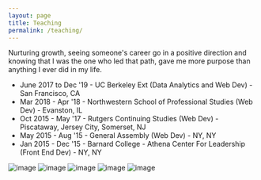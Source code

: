 ```yaml
---
layout: page
title: Teaching
permalink: /teaching/
---
```


Nurturing growth, seeing someone's career go in a positive direction and knowing that I was the one who led that path, gave me more purpose than anything I ever did in my life. 

- June 2017 to Dec '19 - UC Berkeley Ext (Data Analytics and Web Dev) - San Francisco, CA
- Mar 2018 - Apr '18 - Northwestern School of Professional Studies (Web Dev) - Evanston, IL
- Oct 2015 - May '17 - Rutgers Continuing Studies (Web Dev) - Piscataway, Jersey City, Somerset, NJ
- May 2015 - Aug '15 - General Assembly (Web Dev) - NY, NY
- Jan 2015 - Dec '15 - Barnard College - Athena Center For Leadership (Front End Dev) - NY, NY

![image](https://github.com/katpavan/katpavan.github.io/assets/45500874/c4ce1ec7-54b4-40d4-8259-e82f82199b13)
![image](https://github.com/katpavan/katpavan.github.io/assets/45500874/21b59956-efb3-412d-a2ff-5164c0e2ee7a)
![image](https://github.com/katpavan/katpavan.github.io/assets/45500874/0f56912a-85a4-4529-bf0e-31ed6ba2de11)
![image](https://github.com/katpavan/katpavan.github.io/assets/45500874/618a6b88-2785-46a9-94ba-91a7c21d44e9)
![image](https://github.com/katpavan/katpavan.github.io/assets/45500874/c51f98e4-7c14-4bb1-adfa-005f9d2cde52)

